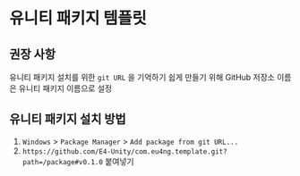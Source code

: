 # 유니티 패키지 템플릿

## 권장 사항

유니티 패키지 설치를 위한 `git URL` 을 기억하기 쉽게 만들기 위해 GitHub 저장소 이름은 유니티 패키지 이름으로 설정

## 유니티 패키지 설치 방법

1. `Windows` > `Package Manager` > `Add package from git URL...`
2. `https://github.com/E4-Unity/com.eu4ng.template.git?path=/package#v0.1.0` 붙여넣기
